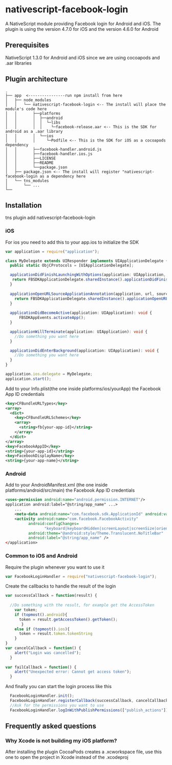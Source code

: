 # nativescript-facebook-login
A NativeScript module providing Facebook login for Android and iOS.
The plugin is using the version 4.7.0 for iOS and the version 4.6.0 for Android 
## Prerequisites
NativeScript 1.3.0 for Android and iOS since we are using cocoapods and .aar libraries
## Plugin architecture
```
.
├── app  <----------------run npm install from here
│   ├── node_modules
│   │   └── nativescript-facebook-login <-- The install will place the module's code here
│   │       ├──platforms
│   │       │  ├──android
│   │       │  │  └─libs
│   │       │  │    └─facebook-release.aar <-- This is the SDK for android as a .aar library
│   │       │  └──ios
│   │       │     └─Podfile <-- This is the SDK for iOS as a cocoapods dependency 
│   │       ├──facebook-handler.android.js
│   │       ├──facebook-handler.ios.js 
│   │       ├──LICENSE
│   │       ├──README
│   │       └──package.json
│   ├── package.json <-- The install will register "nativescript-facebook-login as a dependency here
│   └── tns_modules
│       └── ...
└── 
```

## Installation
tns plugin add nativescript-facebook-login

### iOS
For ios you need to add this to your app.ios to initialize the SDK
```ts
var application = require("application");

class MyDelegate extends UIResponder implements UIApplicationDelegate {
  public static ObjCProtocols = [UIApplicationDelegate];

  applicationDidFinishLaunchingWithOptions(application: UIApplication, launchOptions: NSDictionary): boolean {
   return FBSDKApplicationDelegate.sharedInstance().applicationDidFinishLaunchingWithOptions(application, launchOptions);
  }
  
  applicationOpenURLSourceApplicationAnnotation(application, url, sourceApplication, annotation) {
    return FBSDKApplicationDelegate.sharedInstance().applicationOpenURLSourceApplicationAnnotation(application, url, sourceApplication, annotation);
  }
  
  applicationDidBecomeActive(application: UIApplication): void {
      FBSDKAppEvents.activateApp();
  }

  applicationWillTerminate(application: UIApplication): void {
    //Do something you want here
  }

  applicationDidEnterBackground(application: UIApplication): void {
    //Do something you want here
  }
}

application.ios.delegate = MyDelegate;
application.start();

```

Add to your Info.plist(the one inside platforms/ios/yourApp) the Facebook App ID credentials 
```xml
<key>CFBundleURLTypes</key>
<array>
  <dict>
    <key>CFBundleURLSchemes</key>
    <array>
      <string>fb{your-app-id}</string>
    </array>
  </dict>
</array>
<key>FacebookAppID</key>
<string>{your-app-id}</string>
<key>FacebookDisplayName</key>
<string>{your-app-name}</string>
```
### Android
Add to your AndroidManifest.xml (the one inside platforms/android/src/main) the Facebook App ID credentials
```xml
<uses-permission android:name="android.permission.INTERNET"/>
application android:label="@string/app_name" ...>
    ...
    <meta-data android:name="com.facebook.sdk.ApplicationId" android:value="@string/facebook_app_id"/>
    <activity android:name="com.facebook.FacebookActivity"
          android:configChanges=
                 "keyboard|keyboardHidden|screenLayout|screenSize|orientation"
          android:theme="@android:style/Theme.Translucent.NoTitleBar"
          android:label="@string/app_name" />
</application>
```
### Common to iOS and Android

Require the plugin whenever you want to use it
```ts
var FacebookLoginHandler = require("nativescript-facebook-login");
```
Create the callbacks to handle the result of the login
```ts
var successCallback = function(result) {
    
  //Do something with the result, for example get the AccessToken
    var token;
    if (topmost().android){
      token = result.getAccessToken().getToken();
       }
    else if (topmost().ios){
      token = result.token.tokenString
    }
}
var cancelCallback = function() {
    alert("Login was cancelled");
  }
  
var failCallback = function() {
    alert("Unexpected error: Cannot get access token");
  }  
```
And finally you can start the login process like this
```ts
  FacebookLoginHandler.init();
  FacebookLoginHandler.registerCallback(successCallback, cancelCallback, failCallback);
  //Ask for the permissions you want to use
  FacebookLoginHandler.logInWithPublishPermissions(["publish_actions"]);
```

## Frequently asked questions

### Why Xcode is not building my iOS platform?

After installing the plugin CocoaPods creates a .xcworkspace file, use this one to open the project in Xcode instead of the .xcodeproj
